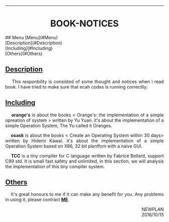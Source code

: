 ----------------------------
<h1 align="center">BOOK-NOTICES</h1>
<a name="Menu"></a>
## Menu
[Menu](#Menu)</br>
[Description](#Description)</br>
[Including](#Including)</br>
[Others](#Others)

<a name="Description"></a>
## [Description](#Menu)
<p align="justify">&nbsp;&nbsp;&nbsp;&nbsp;This responbility is consisted of some thought and notices when i read book. I have tried to make sure that ecah codes is running correctlly.</p>


<a name="Including"></a>
## [Including](#Menu)
<p align="justify">&nbsp;&nbsp;&nbsp;&nbsp;<strong>orange's</strong> is about the books < Orange's: the implementation of a simple opreation of system > written by Yu Yuan. it's about the implementation of a simple Operation System, The Yu called it Oranges. </p>
<p align="justify">&nbsp;&nbsp;&nbsp;&nbsp;<strong>osask</strong> is about the books < Create an Operating System within 30 days> written by Hidemi Kawai. it's about the implementation of a simple Operation System based on X86, 32 bit plantfom with a naive GUI. </p>
<p align="justify">&nbsp;&nbsp;&nbsp;&nbsp;<strong>TCC</strong> is a tiny compiler for C language written by Fabrice Bellard, support C99 std. It is small fast safety and unlimited, in this section, we will analysis the implementation of this tiny compiler system. </p>

<a name="Oters"></a>
## [Others](#Menu)
<p align="justify">&nbsp;&nbsp;&nbsp;&nbsp;It's great honours to me if it can make any benefit for you. Any problems in using it, please contract <a href="mailto:newplan001@163.com"><strong>ME</strong></a>.</p>

<p align="right">NEWPLAN</br>2016/10/15</p>
